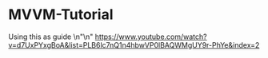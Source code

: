 # MVVM-Tutorial

Using this as guide \n"\n"
https://www.youtube.com/watch?v=d7UxPYxgBoA&list=PLB6lc7nQ1n4hbwVP0lBAQWMgUY9r-PhYe&index=2
